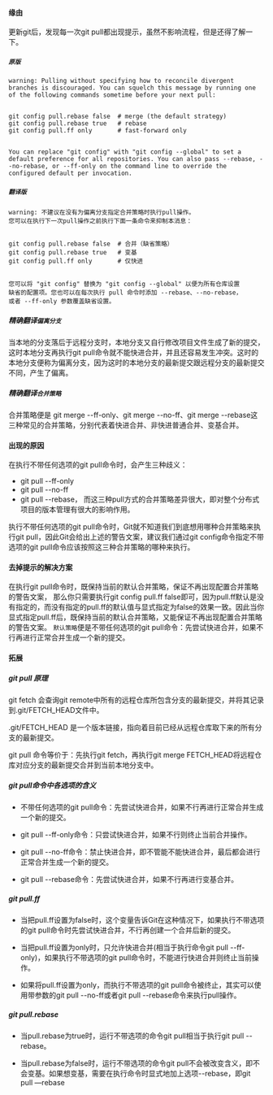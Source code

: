 #### 缘由
更新git后，发现每一次git pull都出现提示，虽然不影响流程，但是还得了解一下。
##### `原版`
```
warning: Pulling without specifying how to reconcile divergent branches is discouraged. You can squelch this message by running one of the following commands sometime before your next pull:


git config pull.rebase false  # merge (the default strategy)
git config pull.rebase true   # rebase
git config pull.ff only       # fast-forward only


You can replace "git config" with "git config --global" to set a default preference for all repositories. You can also pass --rebase, --no-rebase, or --ff-only on the command line to override the configured default per invocation.
```
##### `翻译版`
```
warning: 不建议在没有为偏离分支指定合并策略时执行pull操作。 
您可以在执行下一次pull操作之前执行下面一条命令来抑制本消息：


git config pull.rebase false  # 合并（缺省策略）
git config pull.rebase true   # 变基
git config pull.ff only       # 仅快进


您可以将 "git config" 替换为 "git config --global" 以便为所有仓库设置
缺省的配置项。您也可以在每次执行 pull 命令时添加 --rebase、--no-rebase，
或者 --ff-only 参数覆盖缺省设置。
```
##### 精确翻译`偏离分支`
当本地的分支落后于远程分支时，本地分支又自行修改项目文件生成了新的提交，这时本地分支再执行git pull命令就不能快进合并，并且还容易发生冲突。这时的本地分支便称为偏离分支，因为这时的本地分支的最新提交跟远程分支的最新提交不同，产生了偏离。

##### 精确翻译`合并策略`
合并策略便是 git merge --ff-only、git merge --no-ff、git merge --rebase这三种常见的合并策略，分别代表着快进合并、非快进普通合并、变基合并。

#### 出现的原因

在执行不带任何选项的git pull命令时，会产生三种歧义： 
* git pull --ff-only
* git pull --no-ff
* git pull --rebase，
而这三种pull方式的合并策略差异很大，即对整个分布式项目的版本管理有很大的影响作用。

执行不带任何选项的git pull命令时，Git就不知道我们到底想用哪种合并策略来执行git pull，因此Git会给出上述的警告文案，建议我们通过git config命令指定不带选项的git pull命令应该按照这三种合并策略的哪种来执行。

#### 去掉提示的解决方案
在执行git pull命令时，既保持当前的默认合并策略，保证不再出现配置合并策略的警告文案，
那么你只需要执行git config pull.ff false即可，因为pull.ff默认是没有指定的，而没有指定的pull.ff的默认值与显式指定为false的效果一致。因此当你显式指定pull.ff后，既保持当前的默认合并策略，又能保证不再出现配置合并策略的警告文案。
`默认策略`便是不带任何选项的git pull命令：先尝试快进合并，如果不行再进行正常合并生成一个新的提交。
#### 拓展
##### git pull 原理
git fetch 会查询git remote中所有的远程仓库所包含分支的最新提交，并将其记录到.git/FETCH_HEAD文件中。

.git/FETCH_HEAD 是一个版本链接，指向着目前已经从远程仓库取下来的所有分支的最新提交。

git pull 命令等价于：先执行git fetch，再执行git merge FETCH_HEAD将远程仓库对应分支的最新提交合并到当前本地分支中。

##### git pull命令中各选项的含义
* 不带任何选项的git pull命令：先尝试快进合并，如果不行再进行正常合并生成一个新的提交。

* git pull --ff-only命令：只尝试快进合并，如果不行则终止当前合并操作。

* git pull --no-ff命令：禁止快进合并，即不管能不能快进合并，最后都会进行正常合并生成一个新的提交。

* git pull --rebase命令：先尝试快进合并，如果不行再进行变基合并。

##### git pull.ff
* 当把pull.ff设置为false时，这个变量告诉Git在这种情况下，如果执行不带选项的git pull命令时先尝试快进合并，不行再创建一个合并后新的提交。

* 当把pull.ff设置为only时，只允许快进合并(相当于执行命令git pull --ff-only)，如果执行不带选项的git pull命令时，不能进行快进合并则终止当前操作。

* 如果将pull.ff设置为only，而执行不带选项的git pull命令被终止，其实可以使用带参数的git pull --no-ff或者git pull --rebase命令来执行pull操作。


##### git pull.rebase
* 当pull.rebase为true时，运行不带选项的命令git pull相当于执行git pull --rebase。

* 当pull.rebase为false时，运行不带选项的命令git pull不会被改变含义，即不会变基。如果想变基，需要在执行命令时显式地加上选项--rebase，即git pull —rebase
